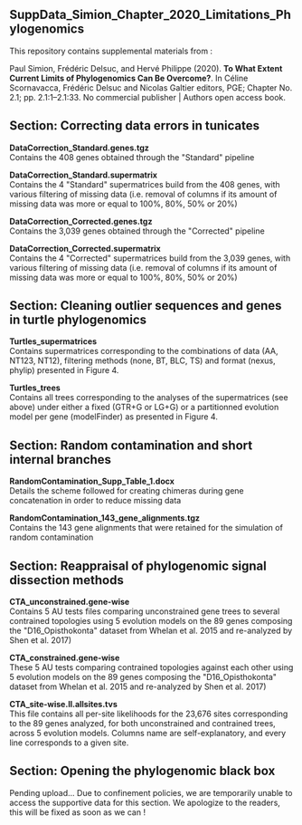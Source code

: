 SuppData_Simion_Chapter_2020_Limitations_Phylogenomics
---

This repository contains supplemental materials from :

Paul Simion, Frédéric Delsuc, and Hervé Philippe (2020). **To What Extent Current
Limits of Phylogenomics Can Be Overcome?**. In Céline Scornavacca, Frédéric Delsuc and Nicolas
Galtier editors, PGE; Chapter No. 2.1; pp. 2.1:1–2.1:33. No commercial publisher | Authors open
access book.


## Section: Correcting data errors in tunicates

**DataCorrection_Standard.genes.tgz**  
Contains the 408 genes obtained through the "Standard" pipeline

**DataCorrection_Standard.supermatrix**  
Contains the 4 "Standard" supermatrices build from the 408 genes, with various filtering of missing data (i.e. removal of columns if its amount of missing data was more or equal to 100%, 80%, 50% or 20%)

**DataCorrection_Corrected.genes.tgz**  
Contains the 3,039 genes obtained through the "Corrected" pipeline

**DataCorrection_Corrected.supermatrix**  
Contains the 4 "Corrected" supermatrices build from the 3,039 genes, with various filtering of missing data (i.e. removal of columns if its amount of missing data was more or equal to 100%, 80%, 50% or 20%)


## Section: Cleaning outlier sequences and genes in turtle phylogenomics

**Turtles_supermatrices**  
Contains supermatrices corresponding to the combinations of data (AA, NT123, NT12), filtering methods (none, BT, BLC, TS) and format (nexus, phylip) presented in Figure 4.

**Turtles_trees**  
Contains all trees corresponding to the analyses of the supermatrices (see above) under either a fixed (GTR+G or LG+G) or a partitionned evolution model per gene (modelFinder) as presented in Figure 4.


## Section: Random contamination and short internal branches

**RandomContamination_Supp_Table_1.docx**  
Details the scheme followed for creating chimeras during gene concatenation in order to reduce missing data

**RandomContamination_143_gene_alignments.tgz**  
Contains the 143 gene alignments that were retained for the simulation of random contamination


## Section: Reappraisal of phylogenomic signal dissection methods

**CTA_unconstrained.gene-wise**  
Contains 5 AU tests files comparing unconstrained gene trees to several contrained topologies using 5 evolution models on the 89 genes composing the "D16_Opisthokonta" dataset from Whelan et al. 2015 and re-analyzed by Shen et al. 2017)

**CTA_constrained.gene-wise**  
These 5 AU tests comparing contrained topologies against each other using 5 evolution models on the 89 genes composing the "D16_Opisthokonta" dataset from Whelan et al. 2015 and re-analyzed by Shen et al. 2017)

**CTA_site-wise.ll.allsites.tvs**  
This file contains all per-site likelihoods for the 23,676 sites corresponding to the 89 genes analyzed, for both unconstrained and contrained trees, across 5 evolution models. Columns name are self-explanatory, and every line corresponds to a given site.


## Section: Opening the phylogenomic black box

Pending upload... 
Due to confinement policies, we are temporarily unable to access the supportive data for this section.
We apologize to the readers, this will be fixed as soon as we can !






